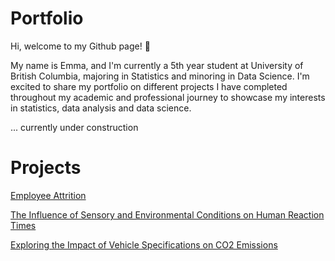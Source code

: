 # Portfolio

Hi, welcome to my Github page! 👋

My name is Emma, and I'm currently a 5th year student at University of British Columbia, majoring in Statistics and minoring in Data Science. I'm excited to share my portfolio on different projects I have completed throughout my academic and professional journey to showcase my interests in statistics, data analysis and data science.

... currently under construction

# Projects
[Employee Attrition](https://github.com/emmaoh/Portfolio/blob/main/Employee%20Attrition/Employee%20Attrition.ipynb)

[The Influence of Sensory and Environmental Conditions on Human Reaction Times](https://github.com/emmaoh/Portfolio/tree/main/Human%20Reaction%20Time)

[Exploring the Impact of Vehicle Specifications on CO2 Emissions](https://github.com/emmaoh/Portfolio/tree/main/Vehicle%20Specifications%20on%20CO2%20Emission)
